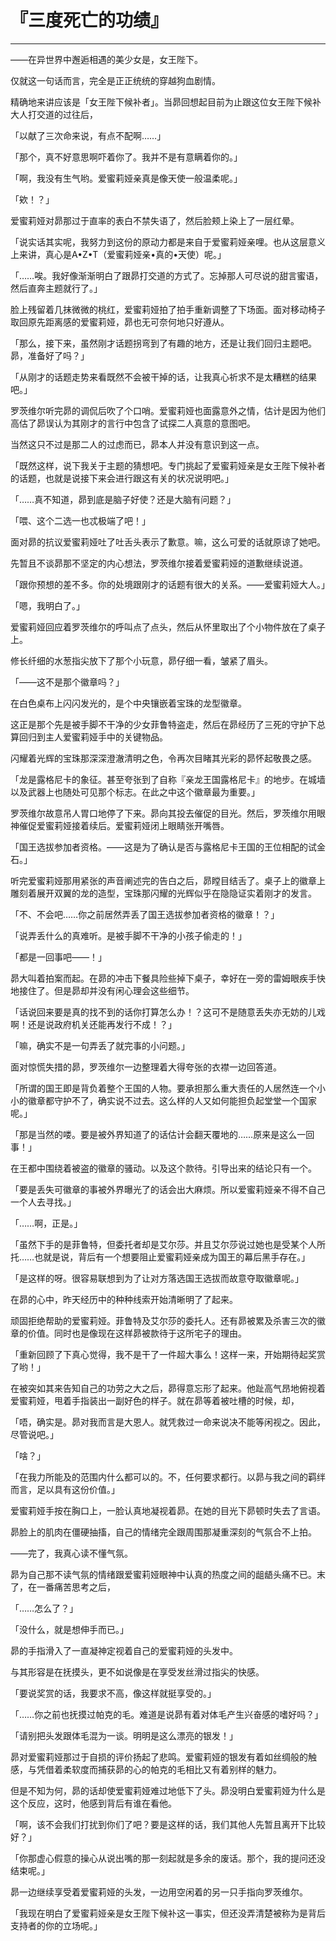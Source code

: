 # 『三度死亡的功绩』

------

——在异世界中邂逅相遇的美少女是，女王陛下。

仅就这一句话而言，完全是正正统统的穿越狗血剧情。

精确地来讲应该是「女王陛下候补者」。当昴回想起目前为止跟这位女王陛下候补大人打交道的过往后，

「以献了三次命来说，有点不配啊……」

「那个，真不好意思啊吓着你了。我并不是有意瞒着你的。」

「啊，我没有生气哟。爱蜜莉娅亲真是像天使一般温柔呢。」

「欸！？」

爱蜜莉娅对昴那过于直率的表白不禁失语了，然后脸颊上染上了一层红晕。

「说实话其实呢，我努力到这份的原动力都是来自于爱蜜莉娅亲哩。也从这层意义上来讲，真心是A•Z•T（爱蜜莉娅亲•真的•天使）呢。」

「……唉。我好像渐渐明白了跟昴打交道的方式了。忘掉那人可尽说的甜言蜜语，然后直奔主题就行了。」

脸上残留着几抹微微的桃红，爱蜜莉娅拍了拍手重新调整了下场面。面对移动椅子取回原先距离感的爱蜜莉娅，昴也无可奈何地只好遵从。

「那么，接下来，虽然刚才话题拐弯到了有趣的地方，还是让我们回归主题吧。昴，准备好了吗？」

「从刚才的话题走势来看既然不会被干掉的话，让我真心祈求不是太糟糕的结果吧。」

罗茨维尔听完昴的调侃后吹了个口哨。爱蜜莉娅也面露意外之情，估计是因为他们高估了昴误认为其刚才的言行中包含了试探二人真意的意图吧。

当然这只不过是那二人的过虑而已，昴本人并没有意识到这一点。

「既然这样，说下我关于主题的猜想吧。专门挑起了爱蜜莉娅亲是女王陛下候补者的话题，也就是说接下来会进行跟这有关的状况说明吧。」

「……真不知道，昴到底是脑子好使？还是大脑有问题？」

「喂、这个二选一也忒极端了吧！」

面对昴的抗议爱蜜莉娅吐了吐舌头表示了歉意。嘛，这么可爱的话就原谅了她吧。

先暂且不谈昴那不坚定的内心想法，罗茨维尔接着爱蜜莉娅的道歉继续说道。

「跟你预想的差不多。你的处境跟刚才的话题有很大的关系。——爱蜜莉娅大人。」

「嗯，我明白了。」

爱蜜莉娅回应着罗茨维尔的呼叫点了点头，然后从怀里取出了个小物件放在了桌子上。

修长纤细的水葱指尖放下了那个小玩意，昴仔细一看，皱紧了眉头。

「——这不是那个徽章吗？」

在白色桌布上闪闪发光的，是个中央镶嵌着宝珠的龙型徽章。

这正是那个先是被手脚不干净的少女菲鲁特盗走，然后在昴经历了三死的守护下总算回归到主人爱蜜莉娅手中的关键物品。

闪耀着光辉的宝珠那深深澄澈清明之色，令再次目睹其光彩的昴怀起敬畏之感。

「龙是露格尼卡的象征。甚至夸张到了自称『亲龙王国露格尼卡』的地步。在城墙以及武器上也随处可见那个标志。在此之中这个徽章最为重要。」

罗茨维尔故意吊人胃口地停了下来。昴向其投去催促的目光。然后，罗茨维尔用眼神催促爱蜜莉娅接着续后。爱蜜莉娅闭上眼睛张开嘴唇。

「国王选拔参加者资格。——这是为了确认是否与露格尼卡王国的王位相配的试金石。」

听完爱蜜莉娅那用紧张的声音阐述完的告白之后，昴瞠目结舌了。桌子上的徽章上雕刻着展开双翼的龙的造型，宝珠那闪耀的光辉似乎在隐隐证实着刚才的发言。

「不、不会吧……你之前居然弄丢了国王选拔参加者资格的徽章！？」

「说弄丢什么的真难听。是被手脚不干净的小孩子偷走的！」

「都是一回事吧——！」

昴大叫着拍案而起。在昴的冲击下餐具险些掉下桌子，幸好在一旁的雷姆眼疾手快地接住了。但是昴却并没有闲心理会这些细节。

「话说回来要是真的找不到的话你打算怎么办！？这可不是随意丢失亦无妨的儿戏啊！还是说政府机关还能再发行不成！？」

「嘛，确实不是一句弄丢了就完事的小问题。」

面对惊慌失措的昴，罗茨维尔一边整理着大得夸张的衣襟一边回答道。

「所谓的国王即是背负着整个王国的人物。要承担那么重大责任的人居然连一个小小的徽章都守护不了，确实说不过去。这么样的人又如何能担负起堂堂一个国家呢。」

「那是当然的喽。要是被外界知道了的话估计会翻天覆地的……原来是这么一回事！」

在王都中围绕着被盗的徽章的骚动。以及这个款待。引导出来的结论只有一个。

「要是丢失可徽章的事被外界曝光了的话会出大麻烦。所以爱蜜莉娅亲不得不自己一个人去寻找。」

「……啊，正是。」

「虽然下手的是菲鲁特，但委托者却是艾尔莎。并且艾尔莎说过她也是受某个人所托……也就是说，背后有一个想要阻止爱蜜莉娅亲成为国王的幕后黑手存在。」

「是这样的呀。很容易联想到为了让对方落选国王选拔而故意夺取徽章呢。」

在昴的心中，昨天经历中的种种线索开始清晰明了了起来。

顽固拒绝帮助的爱蜜莉娅。菲鲁特及艾尔莎的委托人。还有昴被累及杀害三次的徽章的价值。同时也是像现在这样昴被款待于这所宅子的理由。

「重新回顾了下真心觉得，我不是干了一件超大事么！这样一来，开始期待起奖赏了哟！」

在被突如其来告知自己的功劳之大之后，昴得意忘形了起来。他趾高气昂地俯视着爱蜜莉娅，甩着手指装出一副好色的样子。就在昴等着被吐槽的时候，却，

「唔，确实是。昴对我而言是大恩人。就凭救过一命来说决不能等闲视之。因此，尽管说吧。」

「啥？」

「在我力所能及的范围内什么都可以的。不，任何要求都行。以昴与我之间的羁绊而言，足以具有这份价值。」

爱蜜莉娅手按在胸口上，一脸认真地凝视着昴。在她的目光下昴顿时失去了言语。

昴脸上的肌肉在僵硬抽搐，自己的情绪完全跟周围那凝重深刻的气氛合不上拍。

——完了，我真心读不懂气氛。

昴为自己那不读气氛的情绪跟爱蜜莉娅眼神中认真的热度之间的龃龉头痛不已。末了，在一番痛苦思考之后，

「……怎么了？」

「没什么，就是想伸手而已。」

昴的手指滑入了一直凝神定视着自己的爱蜜莉娅的头发中。

与其形容是在抚摸头，更不如说像是在享受发丝滑过指尖的快感。

「要说奖赏的话，我要求不高，像这样就挺享受的。」

「……你之前也抚摸过帕克的毛。难道是说昴有着对体毛产生兴奋感的嗜好吗？」

「请别把头发跟体毛混为一谈。明明是这么漂亮的银发！」

昴对爱蜜莉娅那过于自损的评价扬起了悲鸣。爱蜜莉娅的银发有着如丝绸般的触感，与凭借着柔软度而捕获昴的心的帕克的毛相比又有着别样的魅力。

但是不知为何，昴的话却使爱蜜莉娅难过地低下了头。昴没明白爱蜜莉娅为什么是这个反应，这时，他感到背后有谁在看他。

「啊，该不会我们打扰到你们了吧？要是这样的话，我们其他人先暂且离开下比较好？」

「你那虚心假意的操心从说出嘴的那一刻起就是多余的废话。那个，我的提问还没结束呢。」

昴一边继续享受着爱蜜莉娅的头发，一边用空闲着的另一只手指向罗茨维尔。

「我现在明白了爱蜜莉娅亲是女王陛下候补这一事实，但还没弄清楚被称为是背后支持者的你的立场呢。」

